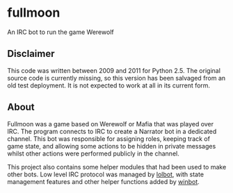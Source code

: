 # fullmoon
An IRC bot to run the game Werewolf

## Disclaimer
This code was written between 2009 and 2011 for Python 2.5. The original source code is currently
missing, so this version has been salvaged from an old test deployment. It is not expected to work
at all in its current form.

## About
Fullmoon was a game based on Werewolf or Mafia that was played over IRC. The program connects to
IRC to create a Narrator bot in a dedicated channel. This bot was responsible for assigning roles,
keeping track of game state, and allowing some actions to be hidden in private messages whilst
other actions were performed publicly in the channel.

This project also contains some helper modules that had been used to make other bots. Low level
IRC protocol was managed by [lolbot](lolbot.py), with state management features and other helper
functions added by [winbot](winbot.py).
